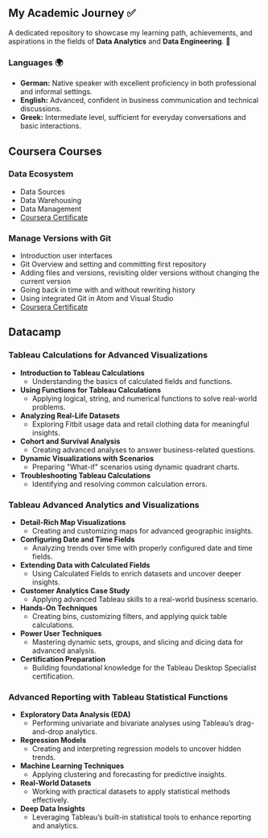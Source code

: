 ## My Academic Journey ✅  

A dedicated repository to showcase my learning path, achievements, and aspirations in the fields of **Data Analytics** and **Data Engineering**. 🚀  

### Languages 🌍  
- **German:** Native speaker with excellent proficiency in both professional and informal settings.  
- **English:** Advanced, confident in business communication and technical discussions.  
- **Greek:** Intermediate level, sufficient for everyday conversations and basic interactions.

## Coursera Courses

### Data Ecosystem
 - Data Sources
 - Data Warehousing
 - Data Management
 - [Coursera Certificate](https://github.com/KonstantinData/list-of-courses-certifications/blob/main/Certificates/Coursera%20Data%20Ecosystem%201FBABXJDT2JH.pdf)

### Manage Versions with Git
 - Introduction user interfaces
 - Git Overview and setting and committing first repository
 - Adding files and versions, revisiting older versions without changing the current version
 - Going back in time with and without rewriting history
 - Using integrated Git in Atom and Visual Studio  
 - [Coursera Certificate](https://github.com/KonstantinData/list-of-courses-certifications/blob/main/Certificates/Coursera%20Manage%20Git%20Versions%20D9T3WRHTLBHR.pdf)

## Datacamp

### Tableau Calculations for Advanced Visualizations
- **Introduction to Tableau Calculations**  
  - Understanding the basics of calculated fields and functions.  
- **Using Functions for Tableau Calculations**  
  - Applying logical, string, and numerical functions to solve real-world problems.  
- **Analyzing Real-Life Datasets**  
  - Exploring Fitbit usage data and retail clothing data for meaningful insights.  
- **Cohort and Survival Analysis**  
  - Creating advanced analyses to answer business-related questions.  
- **Dynamic Visualizations with Scenarios**  
  - Preparing "What-if" scenarios using dynamic quadrant charts.  
- **Troubleshooting Tableau Calculations**  
  - Identifying and resolving common calculation errors.
 
### Tableau Advanced Analytics and Visualizations
- **Detail-Rich Map Visualizations**  
  - Creating and customizing maps for advanced geographic insights.  
- **Configuring Date and Time Fields**  
  - Analyzing trends over time with properly configured date and time fields.  
- **Extending Data with Calculated Fields**  
  - Using Calculated Fields to enrich datasets and uncover deeper insights.  
- **Customer Analytics Case Study**  
  - Applying advanced Tableau skills to a real-world business scenario.  
- **Hands-On Techniques**  
  - Creating bins, customizing filters, and applying quick table calculations.  
- **Power User Techniques**  
  - Mastering dynamic sets, groups, and slicing and dicing data for advanced analysis.  
- **Certification Preparation**  
  - Building foundational knowledge for the Tableau Desktop Specialist certification.
 
### Advanced Reporting with Tableau Statistical Functions  
- **Exploratory Data Analysis (EDA)**  
  - Performing univariate and bivariate analyses using Tableau’s drag-and-drop analytics.  
- **Regression Models**  
  - Creating and interpreting regression models to uncover hidden trends.  
- **Machine Learning Techniques**  
  - Applying clustering and forecasting for predictive insights.  
- **Real-World Datasets**  
  - Working with practical datasets to apply statistical methods effectively.  
- **Deep Data Insights**  
  - Leveraging Tableau’s built-in statistical tools to enhance reporting and analytics.
